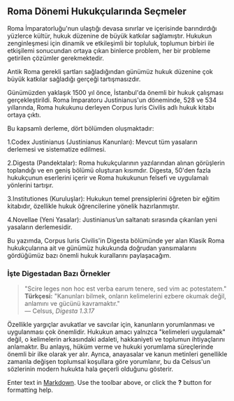 ## Roma Dönemi Hukukçularında Seçmeler

Roma İmparatorluğu'nun ulaştığı devasa sınırlar ve içerisinde barındırdığı yüzlerce kültür, hukuk düzenine de büyük katkılar sağlamıştır. Hukukun zenginleşmesi için dinamik ve etkileşimli bir topluluk, toplumun birbiri ile etkişilemi sonucundan ortaya çıkan binlerce problem, her bir probleme getirilen çözümler gerekmektedir. 

Antik Roma gerekli şartları sağladığından günümüz hukuk düzenine  çok büyük katkılar sağladığı gerçeği tartışmasızdır. 

Günümüzden yaklaşık 1500 yıl önce, İstanbul'da önemli bir hukuk çalışması gerçekleştirildi. Roma İmparatoru Justinianus'un döneminde, 528 ve 534 yıllarında, Roma hukukunu derleyen Corpus Iuris Civilis adlı hukuk kitabı ortaya çıktı.

Bu kapsamlı derleme, dört bölümden oluşmaktadır:

1.Codex Justinianus (Justinianus Kanunları): Mevcut tüm yasaların derlemesi ve sistematize edilmesi.

2.Digesta (Pandektalar): Roma hukukçularının yazılarından alınan görüşlerin toplandığı ve en geniş bölümü oluşturan kısımdır. Digesta, 50'den fazla hukukçunun eserlerini içerir ve Roma hukukunun felsefi ve uygulamalı yönlerini tartışır.

3.Institutiones (Kuruluşlar): Hukukun temel prensiplerini öğreten bir eğitim kitabıdır, özellikle hukuk öğrencilerine yönelik hazırlanmıştır.

4.Novellae (Yeni Yasalar): Justinianus’un saltanatı sırasında çıkarılan yeni yasaların derlemesidir.

Bu yazımda, Corpus Iuris Civilis'in Digesta bölümünde yer alan Klasik Roma hukukçularına ait ve günümüz hukukunda doğrudan yansımalarını gördüğümüz bazı önemli hukuk kurallarını paylaşacağım.

### İşte Digestadan Bazı Örnekler

> "Scire leges non hoc est verba earum tenere, sed vim ac potestatem."  
> **Türkçesi:** "Kanunları bilmek, onların kelimelerini ezbere okumak değil, anlamını ve gücünü kavramaktır."  
> — Celsus, *Digesta 1.3.17*

Özellikle yargıçlar avukatlar ve savcılar için, kanunların yorumlanması ve uygulanması çok önemlidir. Hukukun amacı yalnızca "kelimeleri uygulamak" değil, o kelimelerin arkasındaki adaleti, hakkaniyeti ve toplumun ihtiyaçlarını anlamaktır. Bu anlayış, hüküm verme ve hukuki yorumlama süreçlerinde önemli bir ilke olarak yer alır. Ayrıca, anayasalar ve kanun metinleri genellikle zamanla değişen toplumsal koşullara göre yorumlanır, bu da Celsus'un sözlerinin modern hukukta hala geçerli olduğunu gösterir.






Enter text in [Markdown](http://daringfireball.net/projects/markdown/). Use the toolbar above, or click the **?** button for formatting help.

